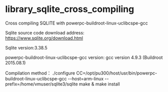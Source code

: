 # library_sqlite_cross_compiling
Cross compiling SQLITE with powerpc-buildroot-linux-uclibcspe-gcc

Sqlite source code download address: https://www.sqlite.org/download.html

Sqlite version:3.38.5

powerpc-buildroot-linux-uclibcspe-gcc version: gcc version 4.9.3 (Buildroot 2015.08.1) 

Compilation method：
./configure CC=/opt/pu300/host/usr/bin/powerpc-buildroot-linux-uclibcspe-gcc --host=arm-linux  --prefix=/home/vmuser/sqlite3/sqlite
make & make install
